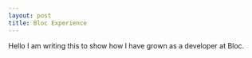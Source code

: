 ```yaml
---
layout: post
title: Bloc Experience
---
```



Hello I am writing this to show how I have grown as a developer at Bloc. 
